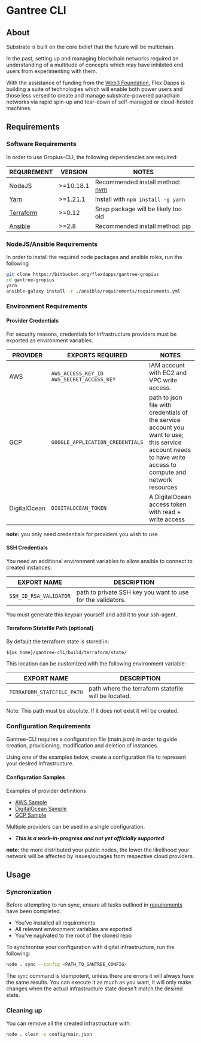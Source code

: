 # Gantree CLI

## About

Substrate is built on the core belief that the future will be multichain.

In the past, setting up and managing blockchain networks required an understanding of a multitude of concepts which may have inhibited end users from experimenting with them.

With the assistance of funding from the [Web3 Foundation](https://web3.foundation/), Flex Dapps is building a suite of technologies which will enable both power users and those less versed to create and manage substrate-powered parachain networks via rapid spin-up and tear-down of self-managed or cloud-hosted machines.

## Requirements

### Software Requirements

In order to use Gropius-CLI, the following dependencies are required:

| REQUIREMENT                    | VERSION   | NOTES                                          |
| ------------------------------ | --------- | ---------------------------------------------- |
| NodeJS                         | >=10.18.1 | Recommended install method: [nvm](nvm-install) |
| [Yarn](yarn-install)           | >=1.21.1  | Install with `npm install -g yarn`             |
| [Terraform](terraform-install) | >=0.12    | Snap package will be likely too old            |
| [Ansible](ansible-install)     | >=2.8     | Recommended install method: pip                |

[nvm-install]: https://github.com/nvm-sh/nvm
[yarn-install]: https://yarnpkg.com/lang/en/docs/install
[terraform-install]: https://www.terraform.io/downloads.html
[ansible-install]: https://docs.ansible.com/ansible/latest/installation_guide/intro_installation.html

### NodeJS/Ansible Requirements

In order to install the required node packages and ansible roles, run the following

```bash
git clone https://bitbucket.org/flexdapps/gantree-gropius
cd gantree-gropius
yarn
ansible-galaxy install -r ./ansible/requirements/requirements.yml
```

### Environment Requirements

#### Provider Credentials

For security reasons, credentials for infrastructure providers must be exported as environment variables.

| PROVIDER     | EXPORTS REQUIRED                                | NOTES                                                                                                                                                       |
| ------------ | ----------------------------------------------- | ----------------------------------------------------------------------------------------------------------------------------------------------------------- |
| AWS          | `AWS_ACCESS_KEY_ID`</br>`AWS_SECRET_ACCESS_KEY` | IAM account with EC2 and VPC write access.                                                                                                                  |
| GCP          | `GOOGLE_APPLICATION_CREDENTIALS`                | path to json file with credentials of the service account you want to use; this service account needs to have write access to compute and network resources |
| DigitalOcean | `DIGITALOCEAN_TOKEN`                            | A DigitalOcean access token with read + write access                                                                                                        |

**note:** you only need credentials for providers you wish to use

#### SSH Credentials

You need an additional environment variables to allow ansible to connect to created instances:

| EXPORT NAME            | DESCRIPTION                                                 |
| ---------------------- | ----------------------------------------------------------- |
| `SSH_ID_RSA_VALIDATOR` | path to private SSH key you want to use for the validators. |

You must generate this keypair yourself and add it to your ssh-agent.

#### Terraform Statefile Path (optional)

By default the terraform state is stored in:

`${os_home}/gantree-cli/build/terraform/state/`

This location can be customized with the following environment variable:

| EXPORT NAME                | DESCRIPTION                                         |
| -------------------------- | --------------------------------------------------- |
| `TERRAFORM_STATEFILE_PATH` | path where the terraform statefile will be located. |

Note: This path must be absolute. If it does not exist it will be created.

### Configuration Requirements

Gantree-CLI requires a configuration file (main.json) in order to guide creation, provisioning, modification and deletion of instances.

Using one of the examples below, create a configuration file to represent your desired infrastructure.

#### Configuration Samples

Examples of provider definitions

* [AWS Sample](samples/config/only_aws.sample.json)
* [DigitalOcean Sample](samples/config/only_do.sample.json)
* [GCP Sample](samples/config/only_gcp.sample.json)

Multiple providers can be used in a single configuration.

* ***This is a work-in-progress and not yet officially supported***

**note:** the more distributed your public nodes, the lower the likelihood your network will be affected by issues/outages from respective cloud providers.

## Usage

### Syncronization

Before attempting to run sync, ensure all tasks outlined in [requirements](#requirements) have been completed.

* You've installed all requirements
* All relevant environment variables are exported
* You've nagivated to the root of the cloned repo

To synchronise your configuration with digital infrastructure, run the following:

```bash
node . sync --config <PATH_TO_GANTREE_CONFIG>
```

The `sync` command is idempotent, unless there are errors it will always have
the same results. You can execute it as much as you want, it will only make
changes when the actual infrastructure state doesn't match the desired state.

### Cleaning up

You can remove all the created infrastructure with:

```bash
node . clean -c config/main.json
```
